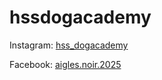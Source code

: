 # hssdogacademy

Instagram:
[hss_dogacademy](https://www.instagram.com/hss_dogacademy/)


Facebook:
[aigles.noir.2025](https://www.facebook.com/aigles.noir.2025)


